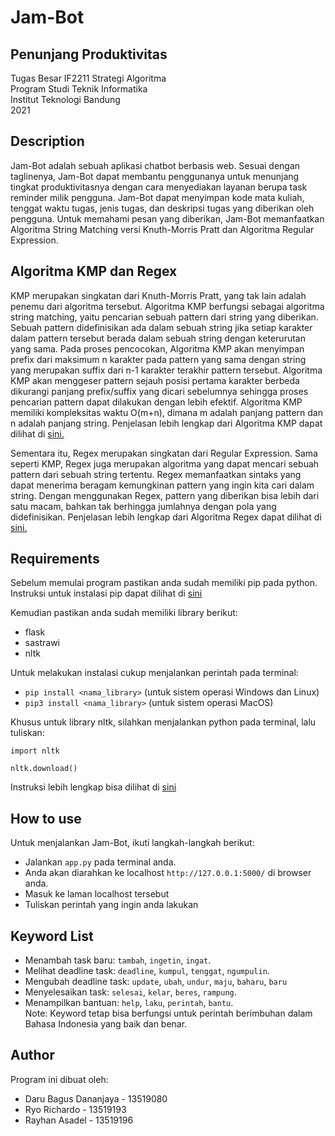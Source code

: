 # Jam-Bot
## Penunjang Produktivitas
Tugas Besar IF2211 Strategi Algoritma<br>
Program Studi Teknik Informatika<br>
Institut Teknologi Bandung<br>
2021

## Description
Jam-Bot adalah sebuah aplikasi chatbot berbasis web. Sesuai dengan taglinenya, Jam-Bot dapat membantu penggunanya untuk menunjang tingkat produktivitasnya dengan cara menyediakan layanan berupa task reminder milik pengguna. Jam-Bot dapat menyimpan kode mata kuliah, tenggat waktu tugas, jenis tugas, dan deskripsi tugas yang diberikan oleh pengguna. Untuk memahami pesan yang diberikan, Jam-Bot memanfaatkan Algoritma String Matching versi Knuth-Morris Pratt dan Algoritma Regular Expression.

## Algoritma KMP dan Regex
KMP merupakan singkatan dari Knuth-Morris Pratt, yang tak lain adalah penemu dari algoritma tersebut. Algoritma KMP berfungsi sebagai algoritma string matching, yaitu pencarian sebuah pattern dari string yang diberikan. Sebuah pattern didefinisikan ada dalam sebuah string jika setiap karakter dalam pattern tersebut berada dalam sebuah string dengan keterurutan yang sama. Pada proses pencocokan, Algoritma KMP akan menyimpan prefix dari maksimum n karakter pada pattern yang sama dengan string yang merupakan suffix dari n-1 karakter terakhir pattern tersebut. Algoritma KMP akan menggeser pattern sejauh posisi pertama karakter berbeda dikurangi panjang prefix/suffix yang dicari sebelumnya sehingga proses pencarian pattern dapat dilakukan dengan lebih efektif. Algoritma KMP memiliki kompleksitas waktu O(m+n), dimana m adalah panjang pattern dan n adalah panjang string. Penjelasan lebih lengkap dari Algoritma KMP dapat dilihat di [sini.](https://informatika.stei.itb.ac.id/~rinaldi.munir/Stmik/2020-2021/Pencocokan-string-2021.pdf)

Sementara itu, Regex merupakan singkatan dari Regular Expression. Sama seperti KMP, Regex juga merupakan algoritma yang dapat mencari sebuah pattern dari sebuah string tertentu. Regex memanfaatkan sintaks yang dapat menerima beragam kemungkinan pattern yang ingin kita cari dalam string. Dengan menggunakan Regex, pattern yang diberikan bisa lebih dari satu macam, bahkan tak berhingga jumlahnya dengan pola yang didefinisikan. Penjelasan lebih lengkap dari Algoritma Regex dapat dilihat di [sini.](https://informatika.stei.itb.ac.id/~rinaldi.munir/Stmik/2018-2019/String-Matching-dengan-Regex-2019.pdf)

## Requirements
Sebelum memulai program pastikan anda sudah memiliki pip pada python. Instruksi untuk instalasi pip dapat dilihat di [sini](https://www.geeksforgeeks.org/download-and-install-pip-latest-version/)

Kemudian pastikan anda sudah memiliki library berikut:
* flask
* sastrawi
* nltk

Untuk melakukan instalasi cukup menjalankan perintah pada terminal:

* `pip install <nama_library>` (untuk sistem operasi Windows dan Linux)
* `pip3 install <nama_library>` (untuk sistem operasi MacOS)

Khusus untuk library nltk, silahkan menjalankan python pada terminal, lalu tuliskan:

`import nltk `

`nltk.download()`

Instruksi lebih lengkap bisa dilihat di [sini](https://www.guru99.com/download-install-nltk.html)

## How to use
Untuk menjalankan Jam-Bot, ikuti langkah-langkah berikut:
* Jalankan `app.py` pada terminal anda.
* Anda akan diarahkan ke localhost `http://127.0.0.1:5000/` di browser anda.
* Masuk ke laman localhost tersebut
* Tuliskan perintah yang ingin anda lakukan

## Keyword List
* Menambah task baru: `tambah`, `ingetin`, `ingat`. 
* Melihat deadline task: `deadline`, `kumpul`, `tenggat`, `ngumpulin`.
* Mengubah deadline task: `update`, `ubah`, `undur`, `maju`, `baharu`, `baru`
* Menyelesaikan task: `selesai`, `kelar`, `beres`, `rampung`.
* Menampilkan bantuan: `help`, `laku`, `perintah`, `bantu`. <br>
Note: Keyword tetap bisa berfungsi untuk perintah berimbuhan dalam Bahasa Indonesia yang baik dan benar.

## Author
Program ini dibuat oleh:
* Daru Bagus Dananjaya - 13519080
* Ryo Richardo - 13519193
* Rayhan Asadel - 13519196
